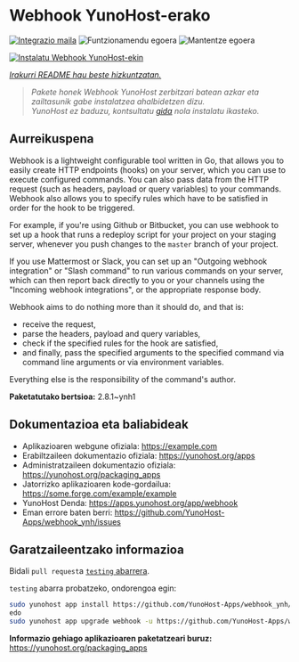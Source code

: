 <!--
Ohart ongi: README hau automatikoki sortu da <https://github.com/YunoHost/apps/tree/master/tools/readme_generator>ri esker
EZ editatu eskuz.
-->

# Webhook YunoHost-erako

[![Integrazio maila](https://dash.yunohost.org/integration/webhook.svg)](https://dash.yunohost.org/appci/app/webhook) ![Funtzionamendu egoera](https://ci-apps.yunohost.org/ci/badges/webhook.status.svg) ![Mantentze egoera](https://ci-apps.yunohost.org/ci/badges/webhook.maintain.svg)

[![Instalatu Webhook YunoHost-ekin](https://install-app.yunohost.org/install-with-yunohost.svg)](https://install-app.yunohost.org/?app=webhook)

*[Irakurri README hau beste hizkuntzatan.](./ALL_README.md)*

> *Pakete honek Webhook YunoHost zerbitzari batean azkar eta zailtasunik gabe instalatzea ahalbidetzen dizu.*  
> *YunoHost ez baduzu, kontsultatu [gida](https://yunohost.org/install) nola instalatu ikasteko.*

## Aurreikuspena

Webhook is a lightweight configurable tool written in Go, that allows you to easily create HTTP endpoints (hooks) on your server, which you can use to execute configured commands. You can also pass data from the HTTP request (such as headers, payload or query variables) to your commands. Webhook also allows you to specify rules which have to be satisfied in order for the hook to be triggered.

For example, if you're using Github or Bitbucket, you can use webhook to set up a hook that runs a redeploy script for your project on your staging server, whenever you push changes to the `master` branch of your project.

If you use Mattermost or Slack, you can set up an "Outgoing webhook integration" or "Slash command" to run various commands on your server, which can then report back directly to you or your channels using the "Incoming webhook integrations", or the appropriate response body.

Webhook aims to do nothing more than it should do, and that is:

- receive the request,
- parse the headers, payload and query variables,
- check if the specified rules for the hook are satisfied,
- and finally, pass the specified arguments to the specified command via command line arguments or via environment variables.

Everything else is the responsibility of the command's author.


**Paketatutako bertsioa:** 2.8.1~ynh1
## Dokumentazioa eta baliabideak

- Aplikazioaren webgune ofiziala: <https://example.com>
- Erabiltzaileen dokumentazio ofiziala: <https://yunohost.org/apps>
- Administratzaileen dokumentazio ofiziala: <https://yunohost.org/packaging_apps>
- Jatorrizko aplikazioaren kode-gordailua: <https://some.forge.com/example/example>
- YunoHost Denda: <https://apps.yunohost.org/app/webhook>
- Eman errore baten berri: <https://github.com/YunoHost-Apps/webhook_ynh/issues>

## Garatzaileentzako informazioa

Bidali `pull request`a [`testing` abarrera](https://github.com/YunoHost-Apps/webhook_ynh/tree/testing).

`testing` abarra probatzeko, ondorengoa egin:

```bash
sudo yunohost app install https://github.com/YunoHost-Apps/webhook_ynh/tree/testing --debug
edo
sudo yunohost app upgrade webhook -u https://github.com/YunoHost-Apps/webhook_ynh/tree/testing --debug
```

**Informazio gehiago aplikazioaren paketatzeari buruz:** <https://yunohost.org/packaging_apps>

